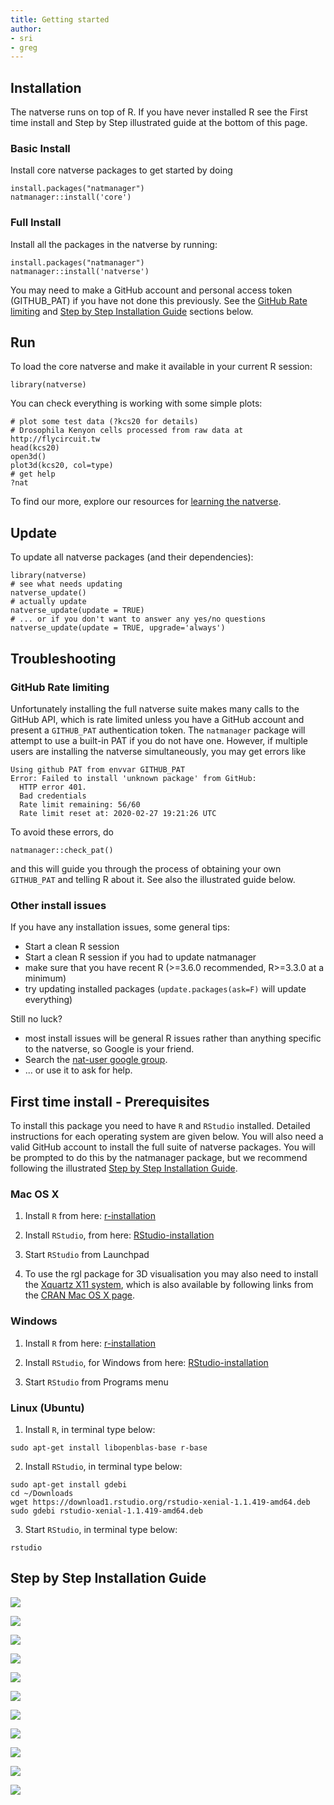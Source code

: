 ```yaml
---
title: Getting started
author:
- sri
- greg
---
```


## Installation

The natverse runs on top of R. If you have never installed R see the First time
install and Step by Step illustrated guide at the bottom of this page.

### Basic Install
Install core natverse packages to get started by doing
```
install.packages("natmanager")
natmanager::install('core')
```

### Full Install
Install all the packages in the natverse by running:
```
install.packages("natmanager")
natmanager::install('natverse')
```

You may need to make a GitHub account and personal access token 
(GITHUB_PAT) if you have not done this previously. See the [GitHub Rate limiting](#github-rate-limiting) and [Step by Step Installation Guide](#step-by-step-installation-guide) sections below.

## Run
To load the core natverse and make it available in your current R session:
```
library(natverse)
```
You can check everything is working with some simple plots:
```
# plot some test data (?kcs20 for details)
# Drosophila Kenyon cells processed from raw data at http://flycircuit.tw
head(kcs20)
open3d()
plot3d(kcs20, col=type)
# get help
?nat
```
To find our more, explore our resources for [learning the natverse](../learn).
  
## Update
To update all natverse packages (and their dependencies):

```
library(natverse)
# see what needs updating
natverse_update()
# actually update
natverse_update(update = TRUE)
# ... or if you don't want to answer any yes/no questions
natverse_update(update = TRUE, upgrade='always')
```
## Troubleshooting

### GitHub Rate limiting

Unfortunately installing the full natverse suite makes many calls to the GitHub
API, which is rate limited unless you have a GitHub account and present a
`GITHUB_PAT` authentication token. The `natmanager` package will attempt to 
use a built-in PAT if you do not have one. However, if multiple users are 
installing the natverse simultaneously, you may get errors like 

```
Using github PAT from envvar GITHUB_PAT
Error: Failed to install 'unknown package' from GitHub:
  HTTP error 401.
  Bad credentials
  Rate limit remaining: 56/60
  Rate limit reset at: 2020-02-27 19:21:26 UTC
```

To avoid these errors, do

```
natmanager::check_pat()
``` 

and this will guide you through the process of obtaining your own `GITHUB_PAT`
and telling R about it. See also the illustrated guide below.

### Other install issues

If you have any installation issues, some general tips:

* Start a clean R session
* Start a clean R session if you had to update natmanager
* make sure that you have recent R (>=3.6.0 recommended, R>=3.3.0 at a minimum)
* try updating installed packages (`update.packages(ask=F)` will update everything)

Still no luck?

* most install issues will be general R issues rather than anything
  specific to the natverse, so Google is your friend.
* Search the [nat-user google group](https://groups.google.com/forum/#!forum/nat-user).
* ... or use it to ask for help.

## First time install - Prerequisites
To install this package you need to have `R` and `RStudio` installed. Detailed
instructions for each operating system are given below. You will also need a
valid GitHub account to install the full suite of natverse packages. You will be
prompted to do this by the natmanager package, but we recommend following the
illustrated [Step by Step Installation Guide](#step-by-step-installation-guide).

### Mac OS X
1. Install `R` from here:
[r-installation](http://cloud.r-project.org/bin/macosx/)


2. Install `RStudio`, from here:
[RStudio-installation](https://rstudio.com/products/rstudio/download/#download)


3. Start `RStudio` from Launchpad

4. To use the rgl package for 3D visualisation you may also need to install
the [Xquartz X11 system](https://www.xquartz.org/), which is also available by
following links from the [CRAN Mac OS X page](https://cloud.r-project.org/bin/macosx/).

### Windows
1. Install `R` from here:
[r-installation](http://cloud.r-project.org/bin/windows/base/)


2. Install `RStudio`, for Windows from here:
[RStudio-installation](https://rstudio.com/products/rstudio/download/#download)


3. Start `RStudio` from Programs menu

### Linux (Ubuntu)
1. Install `R`, in terminal type below:
```{r, engine = 'bash', eval = FALSE}
sudo apt-get install libopenblas-base r-base
```


2. Install `RStudio`, in terminal type below:
```{r, engine = 'bash', eval = FALSE}
sudo apt-get install gdebi
cd ~/Downloads
wget https://download1.rstudio.org/rstudio-xenial-1.1.419-amd64.deb
sudo gdebi rstudio-xenial-1.1.419-amd64.deb
```


3. Start `RStudio`, in terminal type below:
```{r, engine = 'bash', eval = FALSE}
rstudio
```

## Step by Step Installation Guide

![](/images/installation_images/Step0.png)

![](/images/installation_images/Step1.png)

![](/images/installation_images/Step2.png)

![](/images/installation_images/Step3.png)

![](/images/installation_images/Step4.png)

![](/images/installation_images/Step5.png)

![](/images/installation_images/Step6.png)

![](/images/installation_images/Step7.png)

![](/images/installation_images/Step8.png)

![](/images/installation_images/Step9_10.png)

![](/images/installation_images/Step11.png)


